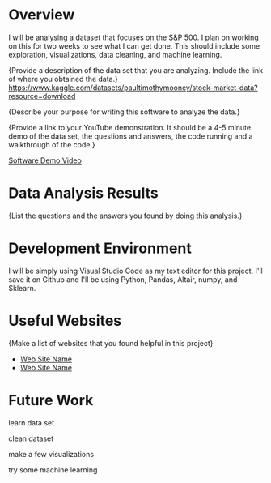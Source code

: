 # Overview

I will be analysing a dataset that focuses on the S&P 500. I plan on working on this for two weeks to see what I can get done. This should include some exploration, visualizations, data cleaning, and machine learning. 

{Provide a description of the data set that you are analyzing.  Include the link of where you obtained the data.}
https://www.kaggle.com/datasets/paultimothymooney/stock-market-data?resource=download

{Describe your purpose for writing this software to analyze the data.}

{Provide a link to your YouTube demonstration.  It should be a 4-5 minute demo of the data set, the questions and answers, the code running and a walkthrough of the code.}

[Software Demo Video](http://youtube.link.goes.here)

# Data Analysis Results

{List the questions and the answers you found by doing this analysis.}

# Development Environment

I will be simply using Visual Studio Code as my text editor for this project. I'll save it on Github and I'll be using Python, Pandas, Altair, numpy, and Sklearn.  

# Useful Websites

{Make a list of websites that you found helpful in this project}
* [Web Site Name](http://url.link.goes.here)
* [Web Site Name](http://url.link.goes.here)

# Future Work

learn data set

clean dataset

make a few visualizations

try some machine learning